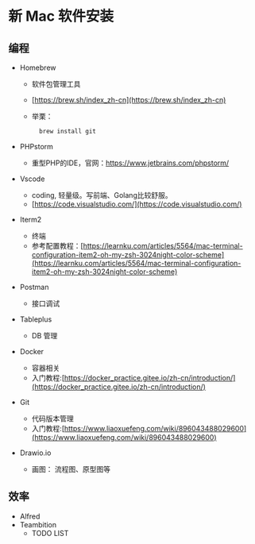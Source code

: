 # 新 Mac 软件安装

## 编程

- Homebrew
  - 软件包管理工具
  - [https://brew.sh/index_zh-cn](https://brew.sh/index_zh-cn)
  - 举栗：

    ```bash
      brew install git
    ```

- PHPstorm
  - 重型PHP的IDE，官网：https://www.jetbrains.com/phpstorm/
- Vscode
  - coding, 轻量级。写前端、Golang比较舒服。
  - [https://code.visualstudio.com/](https://code.visualstudio.com/)
- Iterm2
  - 终端
  - 参考配置教程：[https://learnku.com/articles/5564/mac-terminal-configuration-item2-oh-my-zsh-3024night-color-scheme](https://learnku.com/articles/5564/mac-terminal-configuration-item2-oh-my-zsh-3024night-color-scheme)
- Postman
  - 接口调试
- Tableplus
  - DB 管理
- Docker
  - 容器相关
  - 入门教程:[https://docker_practice.gitee.io/zh-cn/introduction/](https://docker_practice.gitee.io/zh-cn/introduction/)
- Git
  - 代码版本管理
  - 入门教程:[https://www.liaoxuefeng.com/wiki/896043488029600](https://www.liaoxuefeng.com/wiki/896043488029600)
- Drawio.io
  - 画图： 流程图、原型图等

## 效率

- Alfred
- Teambition
  - TODO LIST

